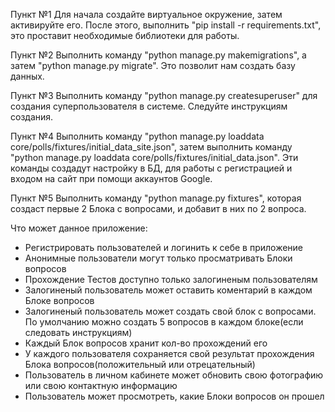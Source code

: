 Пункт №1 
Для начала создайте виртуальное окружение, затем активируйте его.
После этого, выполнить "pip install -r requirements.txt", это проставит необходимые библиотеки для работы.

Пункт №2
Выполнить команду "python manage.py makemigrations", а затем "python manage.py migrate". Это позволит нам создать базу данных.

Пункт №3
Выполнить команду "python manage.py createsuperuser" для создания суперпользователя в системе. Следуйте инструкциям создания.

Пункт №4
Выполнить команду "python manage.py loaddata core/polls/fixtures/initial_data_site.json", затем выполнить команду "python manage.py loaddata core/polls/fixtures/initial_data.json".
Эти команды создадут настройку в БД, для работы с регистрацией и входом на сайт при помощи аккаунтов Google.

Пункт №5
Выполнить команду "python manage.py fixtures", которая создаст первые 2 Блока с вопросами, и добавит в них по 2 вопроса.

Что может данное приложение:

- Регистрировать пользователей и логинить к себе в приложение
- Анонимные пользователи могут только просматривать Блоки вопросов
- Прохождение Тестов доступно только залогиненым пользователям
- Залогиненый пользователь может оставить коментарий в каждом Блоке вопросов
- Залогиненый пользователь может создать свой блок с вопросами. По умолчанию можно создать 5 вопросов в каждом блоке(если следовать инструкциям)
- Каждый Блок вопросов хранит кол-во прохождений его
- У каждого пользователя сохраняется свой результат прохождения Блока вопросов(положительный или отрецательный)
- Пользователь в личном кабинете может обновить свою фотографию или свою контактную информацию
- Пользователь может просмотреть, какие Блоки вопросов он прошел
